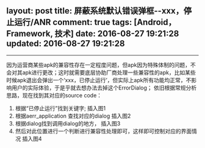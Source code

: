 layout: post
title: 屏蔽系统默认错误弹框--xxx，停止运行/ANR
comment: true
tags: [Android，Framework, 技术]
date: 2016-08-27 19:21:28
updated: 2016-08-27 19:21:28
---

------

因为运营商某些apk的兼容性存在一定程度问题，但apk因为特殊体制的问题，不会对其apk进行更改；这时就需要底层协助厂商处理一些兼容性的apk，比如某些时候apk退出会弹出一个‘xxx，已停止运行’，但实际上apk所有功能均正常，不影响用户的实际体验，于是乎就去想办法去掉这个ErrorDialog；
依旧根据常规分析思路，现在找到其对应的source code：
  <!--more-->
  1. 根据“已停止运行”找到关键字;
 插入图1
   2. 根据aerr_application 查找对应的dialog
   插入图2
   3. 根据dialog找到调用dialog的地方，
   插入图3
   4. 然后对此位置进行一个判断进行兼容性处理即可，这样即可控制对应的界面情况
   插入图4
   
